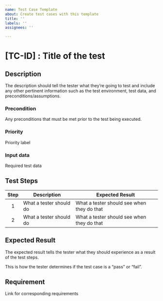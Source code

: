 ```yaml
---
name: Test Case Template
about: Create test cases with this template
title: ''
labels: ''
assignees: ''

---
```


# [TC-ID] : Title of the test

## Description

The description should tell the tester what they’re going to test and include any other pertinent information such as the test environment, test data, and preconditions/assumptions.

### Precondition

Any preconditions that must be met prior to the test being executed.

### Priority

Priority label

### Input data

Required test data

## Test Steps

| Step | Description | Expected Result |
|:---:|---|---|
| 1 | What a tester should do | What a tester should see when they do that |
| 2 | What a tester should do | What a tester should see when they do that |

## Expected Result

The expected result tells the tester what they should experience as a result of the test steps.

This is how the tester determines if the test case is a “pass” or “fail”.

## Requirement

Link for corresponding requirements
